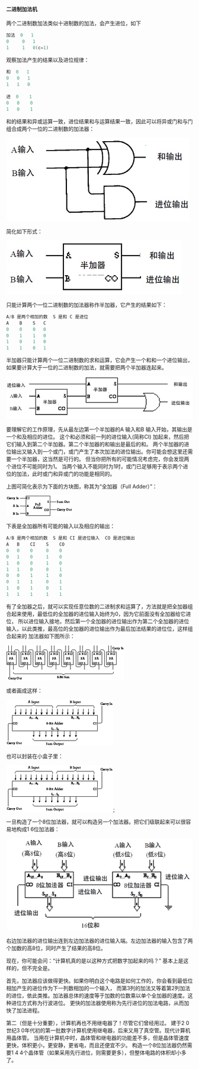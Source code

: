 #### 二进制加法机


两个二进制数加法类似十进制数的加法，会产生进位，如下

```c
加法  0   1
0     0   1
1     1   0(c=1)

```

观察加法产生的结果以及进位规律：

```c
和  0   1
0   0   1
1   1   0

进  0    1
0   0    0
1   0    1
```

和的结果和异或运算一致，进位结果和与运算结果一致，因此可以将异或门和与门组合成两个一位的二进制数的加法器：

![xor-and](https://github.com/deanisty/Electron/blob/master/Binary%20Adder/images/xor-and.jpg)

简化如下形式：

![half-adder](https://github.com/deanisty/Electron/blob/master/Binary%20Adder/images/half-adder.jpg)

只能计算两个一位二进制数的加法器称作半加器，它产生的结果如下：

```c
A/B 是两个相加的数  S 是和 C 是进位
A    B    S   C
0    0    0   0
0    1    1   0
1    0    1   0
1    1    0   1
```

半加器只能计算两个一位二进制数的求和运算，它会产生一个和和一个进位输出，如果要计算大于一位的二进制数的加法，就需要把两个半加器连起来。

![full-adder](https://github.com/deanisty/Electron/blob/master/Binary%20Adder/images/full-adder.jpg)

要理解它的工作原理，先从最左边第一个半加器的A 输入和B 输入开始，其输出是一个和及相应的进位。
这个和必须和前一列的进位输入(简称CI) 加起来，然后把它们输入到第二个半加器。第二个半加器的和输出是最后的和。
两个半加器的进位输出又输入到一个或门，或门产生了本次加法的进位输出。你可能会想这里还需要一个半加器，这当然是可行的。
但当你把所有的可能情况考虑完，你会发现两个进位不可能同时为1。
当两个输入不能同时为1时，或门已足够用于表示两个进位的加法，此时或门和异或门的功能是相同的。

上图可简化表示为下面的方块图，称其为“全加器（Full Adder）”：

![full-adder](https://github.com/deanisty/Electron/blob/master/Binary%20Adder/images/full-adder-1.png)

下表是全加器所有可能的输入以及相应的输出：

```c
A/B 是两个相加的数  S 是和 CI 是进位输入  CO 是进位输出
A   B    CI    S    CO
0   0    0     0    0
0   1    0     1    0
1   0    0     1    0
1   1    0     0    1
0   0    1     1    0
0   1    1     0    1
1   0    1     0    1
1   1    1     1    1
```

有了全加器之后，就可以实现任意位数的二进制求和运算了，方法就是把全加器组合起来使用，最低位的全加器的进位输入始终为0，因为它前面没有全加器给它进位，
所以进位输入接地，然后第一个全加器的进位输出作为第二个全加器的进位输入，以此类推，最高位的全加器的进位输出作为最后加法结果的进位位，这样组合起来的
加法器如下图所示：

![8-bit-adder](https://github.com/deanisty/Electron/blob/master/Binary%20Adder/images/8-bit-adder.png)

或者画成这样：

![8-bit-adder](https://github.com/deanisty/Electron/blob/master/Binary%20Adder/images/encap-8-bit-adder.png)

也可以封装在小盒子里：

![8-bit-adder](https://github.com/deanisty/Electron/blob/master/Binary%20Adder/images/encap-8-bit-adder.png);

一旦构造了一个8位加法器，就可以构造另一个加法器。把它们级联起来可以很容易地构成1 6位加法器：

![16-bit-adder](https://github.com/deanisty/Electron/blob/master/Binary%20Adder/images/16-bit-adder.jpg)

右边加法器的进位输出连到左边加法器的进位输入端。左边加法器的输入包含了两个加数的高8位，同时产生了结果的高8位。

现在，你可能会问：“计算机真的是以这种方式把数字加起来的吗？”
基本上是这样的，但不完全是。

首先，加法器应该做得更快。如果你明白这个电路是如何工作的，你会看到最低位相加产生的进位作为下一列数相加的一个输入，
而第3列的加法又等着第2列加法的进位，依此类推。加法器总体的速度等于加数的位数乘以单个全加器的速度。这种进位方式称为行波进位。
更快的加法器使用称为先行进位的加法电路，从而加快了加法进程。

第二（但是十分重要），计算机再也不用继电器了！尽管它们曾经用过。
建于2 0世纪3 0年代初的第一批数字计算机使用继电器，后来又用了真空管。现代计算机用晶体管。
当用在计算机中时，晶体管和继电器的功能差不多，但是晶体管速度更快，体积更小，更安静，更省电，而且还便宜不少。
构造一个8位加法器仍然需要1 4 4个晶体管（如果采用先行进位，则需要更多），但整体电路的体积却小多了。

